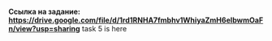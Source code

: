 **Ссылка на задание: https://drive.google.com/file/d/1rd1RNHA7fmbhv1WhiyaZmH6eIbwmOaFn/view?usp=sharing**
task 5 is here